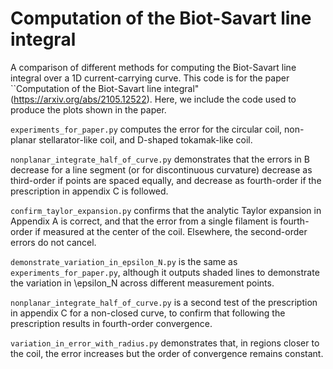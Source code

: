 # Computation of the Biot-Savart line integral
A comparison of different methods for computing the Biot-Savart line integral over a 1D current-carrying curve. This code is for the paper ``Computation of the Biot-Savart line integral" (https://arxiv.org/abs/2105.12522). Here, we include the code used to produce the plots shown in the paper.

`experiments_for_paper.py` computes the error for the circular coil, non-planar stellarator-like coil, and D-shaped tokamak-like coil. 

`nonplanar_integrate_half_of_curve.py` demonstrates that the errors in B decrease for a line segment (or for discontinuous curvature) decrease as third-order if points are spaced equally, and decrease as fourth-order if the prescription in appendix C is followed.

`confirm_taylor_expansion.py` confirms that the analytic Taylor expansion in Appendix A is correct, and that the error from a single filament is fourth-order if measured at the center of the coil. Elsewhere, the second-order errors do not cancel.

`demonstrate_variation_in_epsilon_N.py` is the same as `experiments_for_paper.py`, although it outputs shaded lines to demonstrate the variation in \epsilon_N across different measurement points.

`nonplanar_integrate_half_of_curve.py` is a second test of the prescription in appendix C for a non-closed curve, to confirm that following the prescription results in fourth-order convergence. 

`variation_in_error_with_radius.py` demonstrates that, in regions closer to the coil, the error increases but the order of convergence remains constant.
